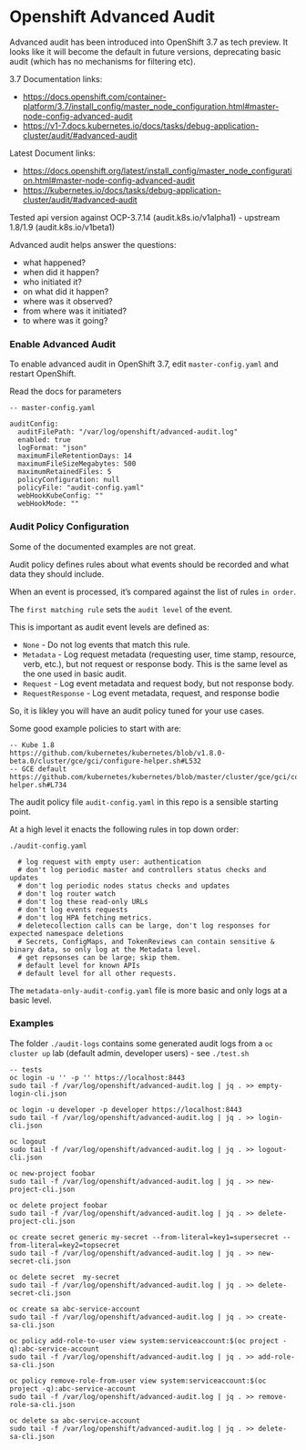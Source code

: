 # Openshift Advanced Audit

Advanced audit has been introduced into OpenShift 3.7 as tech preview. It looks like it will become the default in future versions, deprecating basic audit (which has no mechanisms for filtering etc).

3.7 Documentation links:
- https://docs.openshift.com/container-platform/3.7/install_config/master_node_configuration.html#master-node-config-advanced-audit
- https://v1-7.docs.kubernetes.io/docs/tasks/debug-application-cluster/audit/#advanced-audit

Latest Document links:
- https://docs.openshift.org/latest/install_config/master_node_configuration.html#master-node-config-advanced-audit
- https://kubernetes.io/docs/tasks/debug-application-cluster/audit/#advanced-audit

Tested api version against OCP-3.7.14 (audit.k8s.io/v1alpha1) - upstream 1.8/1.9 (audit.k8s.io/v1beta1)

Advanced audit helps answer the questions:

- what happened?
- when did it happen?
- who initiated it?
- on what did it happen?
- where was it observed?
- from where was it initiated?
- to where was it going?

### Enable Advanced Audit

To enable advanced audit in OpenShift 3.7, edit `master-config.yaml` and restart OpenShift.

Read the docs for parameters

```
-- master-config.yaml

auditConfig:
  auditFilePath: "/var/log/openshift/advanced-audit.log"
  enabled: true
  logFormat: "json"
  maximumFileRetentionDays: 14
  maximumFileSizeMegabytes: 500
  maximumRetainedFiles: 5
  policyConfiguration: null
  policyFile: "audit-config.yaml"
  webHookKubeConfig: ""
  webHookMode: ""
```

### Audit Policy Configuration

Some of the documented examples are not great.

Audit policy defines rules about what events should be recorded and what data they should include.

When an event is processed, it’s compared against the list of rules `in order`.

The `first matching rule` sets the `audit level` of the event.

This is important as audit event levels are defined as:

- `None` - Do not log events that match this rule.
- `Metadata` - Log request metadata (requesting user, time stamp, resource, verb, etc.), but not request or response body. This is the same level as the one used in basic audit.
- `Request` - Log event metadata and request body, but not response body.
- `RequestResponse` - Log event metadata, request, and response bodie

So, it is likley you will have an audit policy tuned for your use cases.

Some good example policies to start with are:

```
-- Kube 1.8
https://github.com/kubernetes/kubernetes/blob/v1.8.0-beta.0/cluster/gce/gci/configure-helper.sh#L532
-- GCE default
https://github.com/kubernetes/kubernetes/blob/master/cluster/gce/gci/configure-helper.sh#L734
```

The audit policy file `audit-config.yaml` in this repo is a sensible starting point.

At a high level it enacts the following rules in top down order:

```
./audit-config.yaml

  # log request with empty user: authentication
  # don't log periodic master and controllers status checks and updates
  # don't log periodic nodes status checks and updates
  # don't log router watch
  # don't log these read-only URLs
  # don't log events requests
  # don't log HPA fetching metrics.
  # deletecollection calls can be large, don't log responses for expected namespace deletions
  # Secrets, ConfigMaps, and TokenReviews can contain sensitive & binary data, so only log at the Metadata level.
  # get repsonses can be large; skip them.
  # default level for known APIs
  # default level for all other requests.
```

The `metadata-only-audit-config.yaml` file is more basic and only logs at a basic level.

### Examples

The folder `./audit-logs` contains some generated audit logs from a `oc cluster up` lab (default admin, developer users) - see `./test.sh`

```
-- tests
oc login -u '' -p '' https://localhost:8443
sudo tail -f /var/log/openshift/advanced-audit.log | jq . >> empty-login-cli.json

oc login -u developer -p developer https://localhost:8443
sudo tail -f /var/log/openshift/advanced-audit.log | jq . >> login-cli.json

oc logout
sudo tail -f /var/log/openshift/advanced-audit.log | jq . >> logout-cli.json

oc new-project foobar
sudo tail -f /var/log/openshift/advanced-audit.log | jq . >> new-project-cli.json

oc delete project foobar
sudo tail -f /var/log/openshift/advanced-audit.log | jq . >> delete-project-cli.json

oc create secret generic my-secret --from-literal=key1=supersecret --from-literal=key2=topsecret
sudo tail -f /var/log/openshift/advanced-audit.log | jq . >> new-secret-cli.json

oc delete secret  my-secret
sudo tail -f /var/log/openshift/advanced-audit.log | jq . >> delete-secret-cli.json

oc create sa abc-service-account
sudo tail -f /var/log/openshift/advanced-audit.log | jq . >> create-sa-cli.json

oc policy add-role-to-user view system:serviceaccount:$(oc project -q):abc-service-account
sudo tail -f /var/log/openshift/advanced-audit.log | jq . >> add-role-sa-cli.json

oc policy remove-role-from-user view system:serviceaccount:$(oc project -q):abc-service-account
sudo tail -f /var/log/openshift/advanced-audit.log | jq . >> remove-role-sa-cli.json

oc delete sa abc-service-account
sudo tail -f /var/log/openshift/advanced-audit.log | jq . >> delete-sa-cli.json
```
